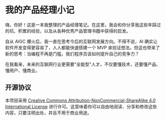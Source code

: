 # 我的产品经理小记

嗨，你好！这是一本我整理的产品经理笔记。在这里，我会和你分享我这些年踩过的坑、积累的经验，以及从各种优秀产品管理书籍中获得的启发。

自从 AIGC 爆火后，我一直在思考今后的互联网发展方向。不得不说，AI 确实让软件开发变得更容易了，人人都能快速搭建一个 MVP 来验证想法。但这也带来了新的思考：当编程不再是门槛，我们程序员该如何提升自己的竞争力？

在我看来，未来的互联网行业更需要"全能型"人才。不仅要懂技术，还要懂产品、懂用户、懂商业。

## 开源协议

本项目采用 [Creative Commons Attribution-NonCommercial-ShareAlike 4.0 International License](LICENSE) 进行许可。这意味着你可以自由地阅读、分享和修改这些内容，只要注明出处，并且不用于商业用途。
